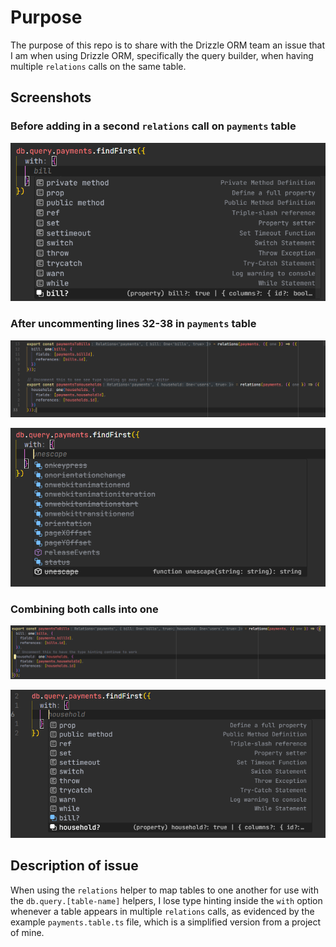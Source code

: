 # Purpose

The purpose of this repo is to share with the Drizzle ORM team an issue that I am when using 
Drizzle ORM, specifically the query builder, when having multiple `relations` calls on the same table.

## Screenshots

### Before adding in a second `relations` call on `payments` table

![Type hinting is working](./images/single-relations-call-on-payments.PNG)

### After uncommenting lines 32-38 in `payments` table

![New values for payments.table.ts](./images/payments-table-with-multiple-relations-calls.PNG)

![No type hinting available](./images/no-type-hinting-after-multiple-relations-calls-on-payments.PNG)

### Combining both calls into one

![New content for payments.table.ts](./images//payments-table-single-relations-call.PNG)

![Working type hints](./images/type-hinting-with-both-available-values.PNG)

## Description of issue

When using the `relations` helper to map tables to one another for use with the `db.query.[table-name]` helpers, I lose type hinting inside the `with` option whenever a table appears in multiple `relations` calls, as evidenced by the example `payments.table.ts` file, which is a simplified version from a project of mine.